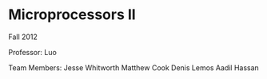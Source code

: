Microprocessors II
======================

Fall 2012

Professor: Luo

Team Members:
Jesse Whitworth
Matthew Cook
Denis Lemos
Aadil Hassan
